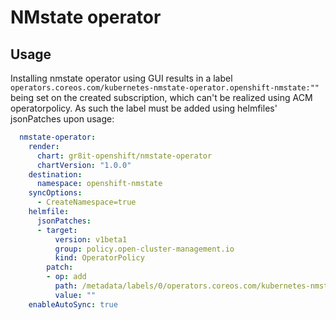 # NMstate operator

## Usage

Installing nmstate operator using GUI results in a label `operators.coreos.com/kubernetes-nmstate-operator.openshift-nmstate:""` being set on the created subscription, which can't be realized using ACM operatorpolicy. As such the label must be added using helmfiles' jsonPatches upon usage:

```yaml
  nmstate-operator:
    render:
      chart: gr8it-openshift/nmstate-operator
      chartVersion: "1.0.0"
    destination:
      namespace: openshift-nmstate
    syncOptions:
      - CreateNamespace=true
    helmfile:
      jsonPatches:
      - target:
          version: v1beta1
          group: policy.open-cluster-management.io
          kind: OperatorPolicy
        patch:
        - op: add
          path: /metadata/labels/0/operators.coreos.com/kubernetes-nmstate-operator.openshift-nmstate
          value: ""
    enableAutoSync: true
```
